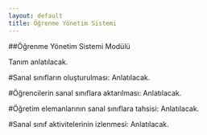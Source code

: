 ```yaml
---
layout: default
title: Öğrenme Yönetim Sistemi
---
```

##Öğrenme Yönetim Sistemi Modülü

Tanım anlatılacak.

#Sanal sınıfların oluşturulması:
Anlatılacak.

#Öğrencilerin sanal sınıflara aktarılması:
Anlatılacak.

#Öğretim elemanlarının sanal sınıflara tahsisi:
Anlatılacak.

#Sanal sınıf aktivitelerinin izlenmesi:
Anlatılacak.
